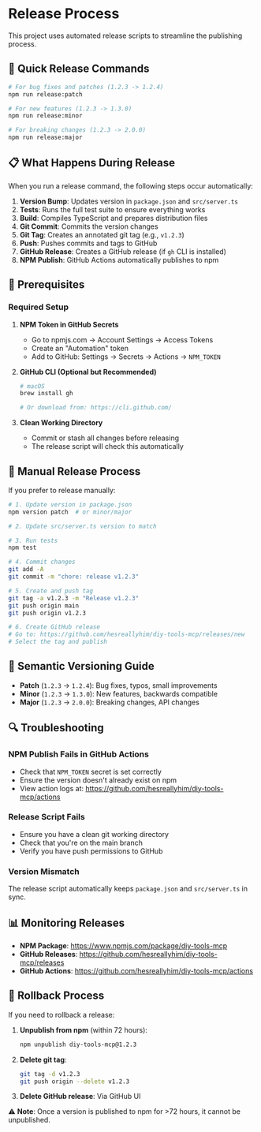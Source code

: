 # Release Process

This project uses automated release scripts to streamline the publishing process.

## 🚀 Quick Release Commands

```bash
# For bug fixes and patches (1.2.3 -> 1.2.4)
npm run release:patch

# For new features (1.2.3 -> 1.3.0)
npm run release:minor

# For breaking changes (1.2.3 -> 2.0.0)
npm run release:major
```

## 📋 What Happens During Release

When you run a release command, the following steps occur automatically:

1. **Version Bump**: Updates version in `package.json` and `src/server.ts`
2. **Tests**: Runs the full test suite to ensure everything works
3. **Build**: Compiles TypeScript and prepares distribution files
4. **Git Commit**: Commits the version changes
5. **Git Tag**: Creates an annotated git tag (e.g., `v1.2.3`)
6. **Push**: Pushes commits and tags to GitHub
7. **GitHub Release**: Creates a GitHub release (if `gh` CLI is installed)
8. **NPM Publish**: GitHub Actions automatically publishes to npm

## 🔧 Prerequisites

### Required Setup

1. **NPM Token in GitHub Secrets**
   - Go to npmjs.com → Account Settings → Access Tokens
   - Create an "Automation" token
   - Add to GitHub: Settings → Secrets → Actions → `NPM_TOKEN`

2. **GitHub CLI (Optional but Recommended)**
   ```bash
   # macOS
   brew install gh
   
   # Or download from: https://cli.github.com/
   ```

3. **Clean Working Directory**
   - Commit or stash all changes before releasing
   - The release script will check this automatically

## 📝 Manual Release Process

If you prefer to release manually:

```bash
# 1. Update version in package.json
npm version patch  # or minor/major

# 2. Update src/server.ts version to match

# 3. Run tests
npm test

# 4. Commit changes
git add -A
git commit -m "chore: release v1.2.3"

# 5. Create and push tag
git tag -a v1.2.3 -m "Release v1.2.3"
git push origin main
git push origin v1.2.3

# 6. Create GitHub release
# Go to: https://github.com/hesreallyhim/diy-tools-mcp/releases/new
# Select the tag and publish
```

## 🎯 Semantic Versioning Guide

- **Patch** (`1.2.3` → `1.2.4`): Bug fixes, typos, small improvements
- **Minor** (`1.2.3` → `1.3.0`): New features, backwards compatible
- **Major** (`1.2.3` → `2.0.0`): Breaking changes, API changes

## 🔍 Troubleshooting

### NPM Publish Fails in GitHub Actions

- Check that `NPM_TOKEN` secret is set correctly
- Ensure the version doesn't already exist on npm
- View action logs at: https://github.com/hesreallyhim/diy-tools-mcp/actions

### Release Script Fails

- Ensure you have a clean git working directory
- Check that you're on the main branch
- Verify you have push permissions to GitHub

### Version Mismatch

The release script automatically keeps `package.json` and `src/server.ts` in sync.

## 📊 Monitoring Releases

- **NPM Package**: https://www.npmjs.com/package/diy-tools-mcp
- **GitHub Releases**: https://github.com/hesreallyhim/diy-tools-mcp/releases
- **GitHub Actions**: https://github.com/hesreallyhim/diy-tools-mcp/actions

## 🔄 Rollback Process

If you need to rollback a release:

1. **Unpublish from npm** (within 72 hours):
   ```bash
   npm unpublish diy-tools-mcp@1.2.3
   ```

2. **Delete git tag**:
   ```bash
   git tag -d v1.2.3
   git push origin --delete v1.2.3
   ```

3. **Delete GitHub release**: Via GitHub UI

⚠️ **Note**: Once a version is published to npm for >72 hours, it cannot be unpublished.